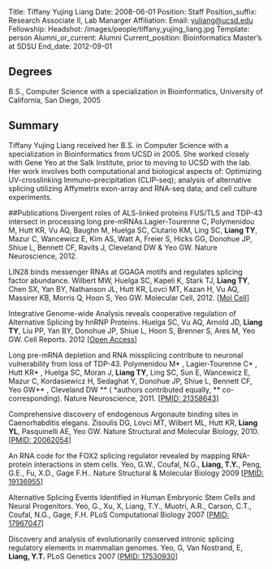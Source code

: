 Title: Tiffany Yujing Liang
Date: 2008-06-01
Position: Staff
Position_suffix: Research Associate II, Lab Manarger
Affiliation:
Email: yuliang@ucsd.edu
Fellowship:
Headshot: /images/people/tiffany_yujing_liang.jpg
Template: person
Alumni_or_current: Alumni
Current_position: Bioinformatics Master’s at SDSU
End_date: 2012-09-01
<!-- Status: draft -->

## Degrees
B.S., Computer Science with a specialization in Bioinformatics, University of California, San Diego, 2005<br>

## Summary
Tiffany Yujing Liang received her B.S. in Computer Science with a specialization in Bioinformatics from UCSD in 2005.  She worked closely with Gene Yeo at the Salk Institute, prior to moving to UCSD with the lab.  Her work involves both computational and biological aspects of: Optimizing UV-crosslinking Immuno-precipitation (CLIP-seq); analysis of alternative splicing utilizing Affymetrix exon-array and RNA-seq data; and cell culture experiments.

##Publications
Divergent roles of ALS-linked proteins FUS/TLS and TDP-43 intersect in processing long pre-mRNAs.Lagier-Tourenne C, Polymenidou M, Hutt KR, Vu AQ, Baughn M, Huelga SC, Clutario KM, Ling SC, **Liang TY**, Mazur C, Wancewicz E, Kim AS, Watt A, Freier S, Hicks GG, Donohue JP, Shiue L, Bennett CF, Ravits J, Cleveland DW & Yeo GW. Nature Neuroscience, 2012.

LIN28 binds messenger RNAs at GGAGA motifs and regulates splicing factor abundance. Wilbert MW, Huelga SC, Kapeli K, Stark TJ, **Liang TY**, Chen SX, Yan BY, Nathanson JL, Hutt KR, Lovci MT, Kazan H, Vu AQ, Massirer KB, Morris Q, Hoon S, Yeo GW. Molecular Cell, 2012. [[Mol Cell](http://www.cell.com/molecular-cell/abstract/S1097-2765(12)00690-9)]

Integrative Genome-wide Analysis reveals cooperative regulation of Alternative Splicing by hnRNP Proteins. Huelga SC, Vu AQ, Arnold JD, **Liang TY**, Liu PP, Yan BY, Donohue JP, Shiue L, Hoon S, Brenner S, Ares M, Yeo GW. Cell Reports. 2012 [[Open Access](http://www.cell.com/cell-reports/fulltext/S2211-1247(12)00043-5)]

Long pre-mRNA depletion and RNA missplicing contribute to neuronal vulnerability from loss of TDP-43. Polymenidou M* , Lagier-Tourenne C* , Hutt KR* , Huelga SC, Moran J, **Liang TY**, Ling SC, Sun E, Wancewicz E, Mazur C, Kordasiewicz H, Sedaghat Y, Donohue JP, Shiue L, Bennett CF, Yeo GW** , Cleveland DW ** ( *authors contributed equally, ** co-corresponding). Nature Neuroscience, 2011. [[PMID: 21358643](http://www.ncbi.nlm.nih.gov/pubmed/21358643)]

Comprehensive discovery of endogenous Argonaute binding sites in Caenorhabditis elegans. Zisoulis DG, Lovci MT, Wilbert ML, Hutt KR, **Liang YL**, Pasquinelli AE, Yeo GW. Nature Structural and Molecular Biology, 2010. [[PMID: 20062054](http://www.ncbi.nlm.nih.gov/pubmed/20062054)]


An RNA code for the FOX2 splicing regulator revealed by mapping RNA-protein interactions in stem cells. Yeo, G.W., Coufal, N.G., **Liang, T.Y.**, Peng, G.E., Fu, X.D., Gage F.H.. Nature Structural & Molecular Biology 2009 [[PMID: 19136955](http://www.ncbi.nlm.nih.gov/pubmed/19136955)]

Alternative Splicing Events Identified in Human Embryonic Stem Cells and Neural Progenitors. Yeo, G., Xu, X, Liang, T.Y., Muotri, A.R., Carson, C.T., Coufal, N.G., Gage, F.H. PLoS Computational Biology 2007 [[PMID: 17967047](http://www.ncbi.nlm.nih.gov/pubmed/17967047)]

Discovery and analysis of evolutionarily conserved intronic splicing regulatory elements in mammalian genomes. Yeo, G, Van Nostrand, E, **Liang, Y.T.** PLoS Genetics 2007 [[PMID: 17530930](http://www.ncbi.nlm.nih.gov/pubmed/17530930)]
